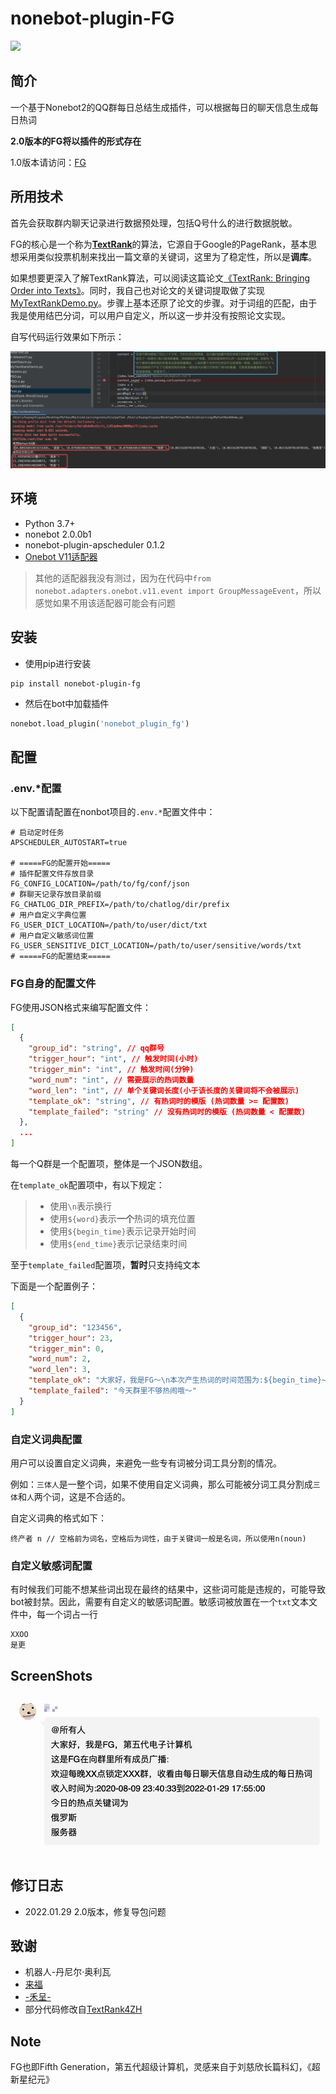 # nonebot-plugin-FG
![](https://img.shields.io/badge/OneBot-v11-black)

## 简介

一个基于Nonebot2的QQ群每日总结生成插件，可以根据每日的聊天信息生成每日热词

**2.0版本的FG将以插件的形式存在**

1.0版本请访问：[FG](https://github.com/mgsky1/FG)

## 所用技术

首先会获取群内聊天记录进行数据预处理，包括Q号什么的进行数据脱敏。

FG的核心是一个称为[**TextRank**](assets/TextRank-algorithm.pdf)的算法，它源自于Google的PageRank，基本思想采用类似投票机制来找出一篇文章的关键词，这里为了稳定性，所以是**调库**。

如果想要更深入了解TextRank算法，可以阅读这篇论文[《TextRank: Bringing Order into Texts》](https://digital.library.unt.edu/ark:/67531/metadc30962/m2/1/high_res_d/Mihalcea-2004-TextRank-Bringing_Order_into_Texts.pdf)。同时，我自己也对论文的关键词提取做了实现[MyTextRankDemo.py](assets/MyTextRankDemo.py)。步骤上基本还原了论文的步骤。对于词组的匹配，由于我是使用结巴分词，可以用户自定义，所以这一步并没有按照论文实现。

自写代码运行效果如下所示：

![](assets/01.png)

## 环境

- Python 3.7+
- nonebot 2.0.0b1
- nonebot-plugin-apscheduler 0.1.2
- [Onebot V11适配器](https://github.com/nonebot/adapter-onebot)

> 其他的适配器我没有测过，因为在代码中`from nonebot.adapters.onebot.v11.event import GroupMessageEvent`，所以感觉如果不用该适配器可能会有问题

## 安装

- 使用pip进行安装

```
pip install nonebot-plugin-fg
```

- 然后在bot中加载插件

```python
nonebot.load_plugin('nonebot_plugin_fg')
```

## 配置

### .env.*配置

以下配置请配置在nonbot项目的`.env.*`配置文件中：

```
# 启动定时任务
APSCHEDULER_AUTOSTART=true

# =====FG的配置开始=====
# 插件配置文件存放目录
FG_CONFIG_LOCATION=/path/to/fg/conf/json
# 群聊天记录存放目录前缀
FG_CHATLOG_DIR_PREFIX=/path/to/chatlog/dir/prefix
# 用户自定义字典位置
FG_USER_DICT_LOCATION=/path/to/user/dict/txt
# 用户自定义敏感词位置
FG_USER_SENSITIVE_DICT_LOCATION=/path/to/user/sensitive/words/txt
# =====FG的配置结束=====

```

### FG自身的配置文件

FG使用JSON格式来编写配置文件：

```json
[
  {
    "group_id": "string", // qq群号
    "trigger_hour": "int", // 触发时间(小时)
    "trigger_min": "int", // 触发时间(分钟)
    "word_num": "int", // 需要展示的热词数量
    "word_len": "int", // 单个关键词长度(小于该长度的关键词将不会被展示)
    "template_ok": "string", // 有热词时的模版 (热词数量 >= 配置数)
    "template_failed": "string" // 没有热词时的模版 (热词数量 < 配置数)
  },
  ...
]
```

每一个Q群是一个配置项，整体是一个JSON数组。

在`template_ok`配置项中，有以下规定：

> - 使用`\n`表示换行
> - 使用`${word}`表示**一个**热词的填充位置
> - 使用`${begin_time}`表示记录开始时间
> - 使用`${end_time}`表示记录结束时间

至于`template_failed`配置项，**暂时**只支持纯文本

下面是一个配置例子：

```json
[
  {
    "group_id": "123456",
    "trigger_hour": 23,
    "trigger_min": 0,
    "word_num": 2,
    "word_len": 3,
    "template_ok": "大家好，我是FG～\n本次产生热词的时间范围为:${begin_time}~${end_time}\n热词为：\n${word}\n${word}",
    "template_failed": "今天群里不够热闹哦～"
  }
]
```

### 自定义词典配置

用户可以设置自定义词典，来避免一些专有词被分词工具分割的情况。

例如：`三体人`是一整个词，如果不使用自定义词典，那么可能被分词工具分割成`三体`和`人`两个词，这是不合适的。

自定义词典的格式如下：

```
终产者 n // 空格前为词名，空格后为词性，由于关键词一般是名词，所以使用n(noun)
```

### 自定义敏感词配置

有时候我们可能不想某些词出现在最终的结果中，这些词可能是违规的，可能导致bot被封禁。因此，需要有自定义的敏感词配置。敏感词被放置在一个`txt`文本文件中，每一个词占一行

```
XXOO
是更
```

## ScreenShots
![](assets/02.png)

## 修订日志

- 2022.01.29 2.0版本，修复导包问题

## 致谢

- 机器人-丹尼尔·奥利瓦
- [来福](https://weibo.com/u/1650618111)
- [-禾呈-](https://www.hecheng.moe/)
- 部分代码修改自[TextRank4ZH](https://github.com/letiantian/TextRank4ZH)


## Note
FG也即Fifth Generation，第五代超级计算机，灵感来自于刘慈欣长篇科幻，《超新星纪元》
